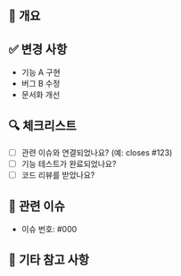 ## 📌 개요
<!-- 이 PR이 어떤 내용을 포함하는지 간단히 설명해주세요 -->

## ✅ 변경 사항
<!-- 주요 변경 사항을 리스트 형식으로 설명해주세요 -->
- 기능 A 구현
- 버그 B 수정
- 문서화 개선

## 🔍 체크리스트
- [ ] 관련 이슈와 연결되었나요? (예: closes #123)
- [ ] 기능 테스트가 완료되었나요?
- [ ] 코드 리뷰를 받았나요?

## 🔗 관련 이슈
<!-- 관련된 이슈 번호를 명시해주세요 -->
- 이슈 번호: #000

## 💬 기타 참고 사항
<!-- 코드 이해에 도움이 될 추가 설명이나 우려되는 부분 -->
